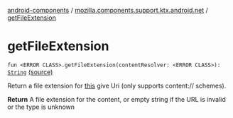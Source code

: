 [android-components](../index.md) / [mozilla.components.support.ktx.android.net](index.md) / [getFileExtension](./get-file-extension.md)

# getFileExtension

`fun <ERROR CLASS>.getFileExtension(contentResolver: <ERROR CLASS>): `[`String`](https://kotlinlang.org/api/latest/jvm/stdlib/kotlin/-string/index.html) [(source)](https://github.com/mozilla-mobile/android-components/blob/master/components/support/ktx/src/main/java/mozilla/components/support/ktx/android/net/Uri.kt#L112)

Return a file extension for [this](get-file-extension/-this-.md) give Uri (only supports content:// schemes).

**Return**
A file extension for the content, or empty string if the URL is invalid or the type is unknown

